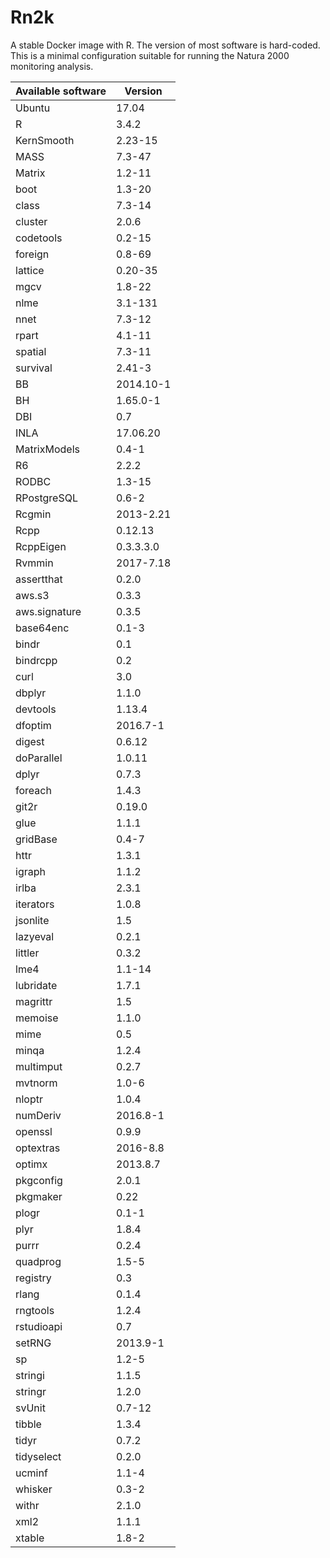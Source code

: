 # Rn2k
A stable Docker image with R. The version of most software is hard-coded. This is a minimal configuration suitable for running the Natura 2000 monitoring analysis.

| Available software | Version         |
| ------------------ | --------------- |
|             Ubuntu |           17.04 |
|                  R |           3.4.2 | 
|         KernSmooth |         2.23-15 | 
|               MASS |          7.3-47 | 
|             Matrix |          1.2-11 | 
|               boot |          1.3-20 | 
|              class |          7.3-14 | 
|            cluster |           2.0.6 | 
|          codetools |          0.2-15 | 
|            foreign |          0.8-69 | 
|            lattice |         0.20-35 | 
|               mgcv |          1.8-22 | 
|               nlme |         3.1-131 | 
|               nnet |          7.3-12 | 
|              rpart |          4.1-11 | 
|            spatial |          7.3-11 | 
|           survival |          2.41-3 | 
|                 BB |       2014.10-1 | 
|                 BH |        1.65.0-1 | 
|                DBI |             0.7 | 
|               INLA |        17.06.20 | 
|       MatrixModels |           0.4-1 | 
|                 R6 |           2.2.2 | 
|              RODBC |          1.3-15 | 
|        RPostgreSQL |           0.6-2 | 
|             Rcgmin |       2013-2.21 | 
|               Rcpp |         0.12.13 | 
|          RcppEigen |       0.3.3.3.0 | 
|             Rvmmin |       2017-7.18 | 
|         assertthat |           0.2.0 | 
|             aws.s3 |           0.3.3 | 
|      aws.signature |           0.3.5 | 
|          base64enc |           0.1-3 | 
|              bindr |             0.1 | 
|           bindrcpp |             0.2 | 
|               curl |             3.0 | 
|             dbplyr |           1.1.0 | 
|           devtools |          1.13.4 | 
|            dfoptim |        2016.7-1 | 
|             digest |          0.6.12 | 
|         doParallel |          1.0.11 | 
|              dplyr |           0.7.3 | 
|            foreach |           1.4.3 | 
|              git2r |          0.19.0 | 
|               glue |           1.1.1 | 
|           gridBase |           0.4-7 | 
|               httr |           1.3.1 | 
|             igraph |           1.1.2 | 
|              irlba |           2.3.1 | 
|          iterators |           1.0.8 | 
|           jsonlite |             1.5 | 
|           lazyeval |           0.2.1 | 
|            littler |           0.3.2 | 
|               lme4 |          1.1-14 | 
|          lubridate |           1.7.1 | 
|           magrittr |             1.5 | 
|            memoise |           1.1.0 | 
|               mime |             0.5 | 
|              minqa |           1.2.4 | 
|          multimput |           0.2.7 | 
|            mvtnorm |           1.0-6 | 
|             nloptr |           1.0.4 | 
|           numDeriv |        2016.8-1 | 
|            openssl |           0.9.9 | 
|          optextras |        2016-8.8 | 
|             optimx |        2013.8.7 | 
|          pkgconfig |           2.0.1 | 
|           pkgmaker |            0.22 | 
|              plogr |           0.1-1 | 
|               plyr |           1.8.4 | 
|              purrr |           0.2.4 | 
|           quadprog |           1.5-5 | 
|           registry |             0.3 | 
|              rlang |           0.1.4 | 
|           rngtools |           1.2.4 | 
|         rstudioapi |             0.7 | 
|             setRNG |        2013.9-1 | 
|                 sp |           1.2-5 | 
|            stringi |           1.1.5 | 
|            stringr |           1.2.0 | 
|             svUnit |          0.7-12 | 
|             tibble |           1.3.4 | 
|              tidyr |           0.7.2 | 
|         tidyselect |           0.2.0 | 
|             ucminf |           1.1-4 | 
|            whisker |           0.3-2 | 
|              withr |           2.1.0 | 
|               xml2 |           1.1.1 | 
|             xtable |           1.8-2 | 

